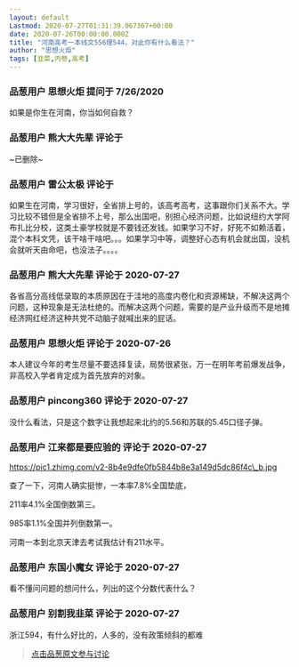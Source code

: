```yaml
---
layout: default
Lastmod: 2020-07-27T01:31:39.067367+00:00
date: 2020-07-26T00:00:00.000Z
title: "河南高考一本线文556理544，对此你有什么看法？"
author: "思想火炬"
tags: [韭菜,内卷,高考]
---
```



### 品葱用户 **思想火炬** 提问于 7/26/2020
    
如果是你生在河南，你当如何自救？
    
                

### 品葱用户 **熊大大先辈** 评论于 
        
~已删除~
        
                

### 品葱用户 **雷公太极** 评论于 
        
如果生在河南，学习很好，全省排上号的，该高考高考，这事跟你们关系不大。学习比较不错但是全省排不上号，那么出国吧，别担心经济问题，比如说纽约大学阿布扎比分校，这类土豪学校就是不要钱还发钱。如果学习不好，好死不如赖活着，混个本科文凭，该干啥干啥吧。。。如果学习中等，调整好心态有机会就出国，没机会就听天由命吧，也没法子。。。。
        
                

### 品葱用户 **熊大大先辈** 评论于 2020-07-27
        
各省高分高线低录取的本质原因在于洼地的高度内卷化和资源稀缺，不解决这两个问题，这种现象是无法杜绝的。而解决这两个问题，需要的是产业升级而不是地摊经济网红经济这种共党不动脑子就喊出来的屁话。
        
                

### 品葱用户 **思想火炬** 评论于 2020-07-26
        
本人建议今年的考生尽量不要选择复读，局势很紧张，万一在明年考前爆发战争，非高校入学者肯定成为首先放弃的对象。
        
                

### 品葱用户 **pincong360** 评论于 2020-07-27
        
没什么看法，只是这个数字让我想起来北约的5.56和苏联的5.45口径子弹。
        
                

### 品葱用户 **江来都是要应验的** 评论于 2020-07-27
        
https://pic1.zhimg.com/v2-8b4e9dfe0fb5844b8e3a149d5dc86f4c\_b.jpg  
  
  
查了一下，河南人确实挺惨，一本率7.8%全国垫底，  
  
211率4.1%全国倒数第三。  
  
985率1.1%全国并列倒数第一。  
  
  
河南一本到北京天津去考试我估计有211水平。
        
                

### 品葱用户 **东国小魔女** 评论于 2020-07-27
        
看不懂问问题的想问什么，列出的这个分数代表什么？
        
                

### 品葱用户 **别割我韭菜** 评论于 2020-07-27
        
浙江594，有什么好比的，人多的，没有政策倾斜的都难
        
                





> [点击品葱原文参与讨论](https://pincong.rocks/question/29004)

